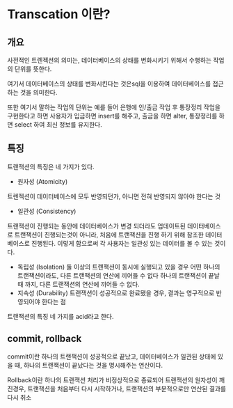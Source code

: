 # Transcation 이란?


## 개요
사전적인 트렌젝션의 의미는, 데이터베이스의 상태를 변화시키기 위해서 수행하는 작업의 단위를 뜻한다.

여기서 데이터베이스의 상태를 변화시킨다는 것은sql을 이용하여 데이터베이스를 접근 하는 것을 의미한다.

또한 여기서 말하는 작업의 단위는 예를 들어 은행에 인/출금 작업 후 통장정리 작업을 구현한다고 하면 사용자가 입금하면 insert를 해주고, 출금을 하면 alter, 통장정리를 하면 select 하여 최신 정보를 유지한다.


## 특징
트랜잭션의 특징은 네 가지가 있다.

- 원자성 (Atomicity)

트렌젝션이 데이터베이스에 모두 반영되던가, 아니면 전혀 반영되지 않아야 한다는 것 
- 일관성 (Consistency)

트랜잭션이 진행되는 동안에 데이터베이스가 변경 되더라도 업데이트된 데이터베이스로 트랜잭션이 진행되는것이 아니라,
처음에 트랜잭션을 진행 하기 위해 참조한 데이터베이스로 진행된다. 이렇게 함으로써 각 사용자는 일관성 있는 데이터를 볼 수 있는 것이다.

- 독립성 (Isolation)
둘 이상의 트랜잭션이 동시에 실행되고 있을 경우 어떤 하나의 트랜잭션이라도, 다른 트랜잭션의 연산에 끼어들 수 없다
하나의 트랜잭션이 끝날 때 까지, 다른 트랜잭션의 연산에 끼어들 수 없다.
- 지속성 (Durability)
트랜잭션이 성공적으로 완료됐을 경우, 결과는 영구적으로 반영되어야 한다는 점


트랜잭션의 특징 네 가지를 acid라고 한다.
## commit, rollback

commit이란 하나의 트랜잭션이 성공적으로 끝났고, 데이터베이스가 일관된 상태에 있을 때, 하나의 트랜잭션이 끝났다는 것을 명시해주는 연산이다.

Rollback이란 하나의 트랜잭션 처리가 비정상적으로 종료되어 트랜잭션의 원자성이 깨진경우, 트랜잭션을 처음부터 다시 시작하거나, 트랜잭션의 부분적으로만 연산된 결과를 다시 취소